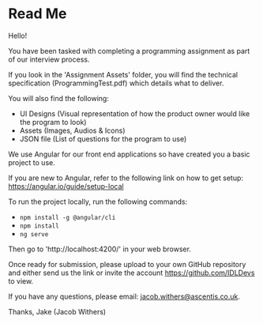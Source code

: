 # Read Me

Hello!

You have been tasked with completing a programming assignment as part of our interview process.

If you look in the 'Assignment Assets' folder, you will find the technical specification (ProgrammingTest.pdf) which details what to deliver.

You will also find the following:

- UI Designs (Visual representation of how the product owner would like the program to look)
- Assets (Images, Audios & Icons)
- JSON file (List of questions for the program to use)

We use Angular for our front end applications so have created you a basic project to use.

If you are new to Angular, refer to the following link on how to get setup: https://angular.io/guide/setup-local

To run the project locally, run the following commands:

- `npm install -g @angular/cli`
- `npm install`
- `ng serve`

Then go to 'http://localhost:4200/' in your web browser.

Once ready for submission, please upload to your own GitHub repository and either send us the link or invite the account https://github.com/IDLDevs to view.

If you have any questions, please email: jacob.withers@ascentis.co.uk.

Thanks,
Jake (Jacob Withers)
